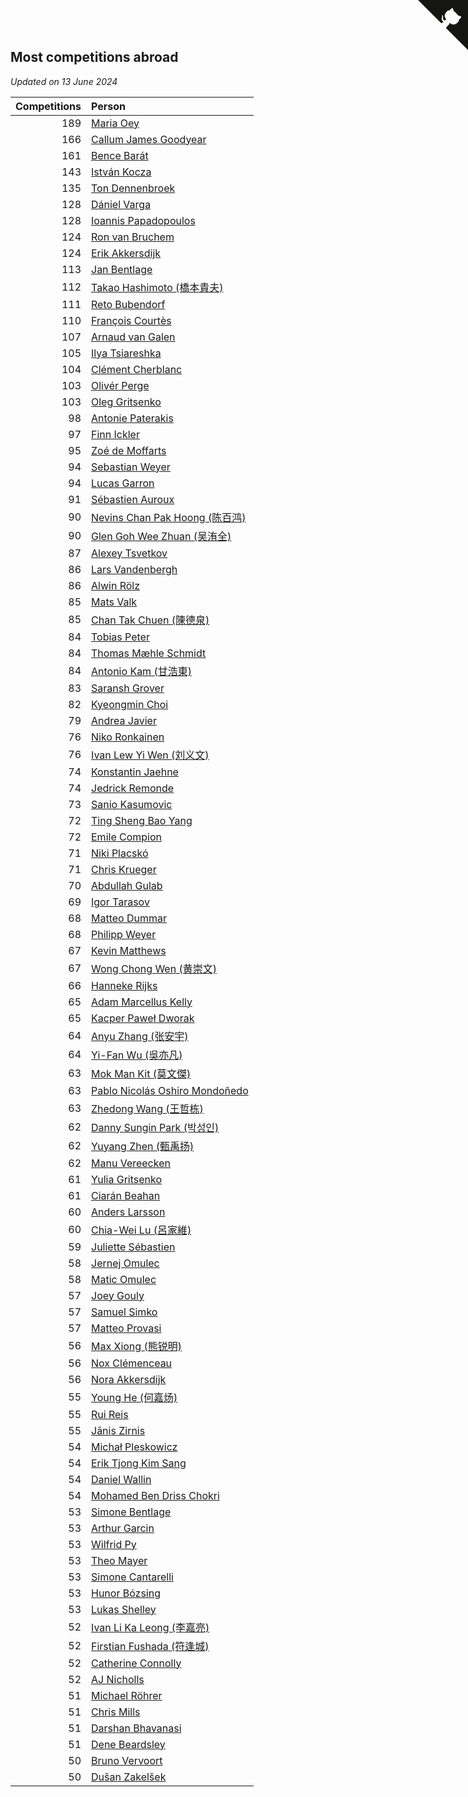 ## Most competitions abroad

*Updated on 13 June 2024*

| Competitions | Person |
| ---: | :--- |
| 189 | [Maria Oey](https://www.worldcubeassociation.org/persons/2007OEYM01) |
| 166 | [Callum James Goodyear](https://www.worldcubeassociation.org/persons/2012GOOD02) |
| 161 | [Bence Barát](https://www.worldcubeassociation.org/persons/2008BARA01) |
| 143 | [István Kocza](https://www.worldcubeassociation.org/persons/2005KOCZ01) |
| 135 | [Ton Dennenbroek](https://www.worldcubeassociation.org/persons/2003DENN01) |
| 128 | [Dániel Varga](https://www.worldcubeassociation.org/persons/2008VARG01) |
| 128 | [Ioannis Papadopoulos](https://www.worldcubeassociation.org/persons/2013PAPA01) |
| 124 | [Ron van Bruchem](https://www.worldcubeassociation.org/persons/2003BRUC01) |
| 124 | [Erik Akkersdijk](https://www.worldcubeassociation.org/persons/2005AKKE01) |
| 113 | [Jan Bentlage](https://www.worldcubeassociation.org/persons/2010BENT01) |
| 112 | [Takao Hashimoto (橋本貴夫)](https://www.worldcubeassociation.org/persons/2007HASH01) |
| 111 | [Reto Bubendorf](https://www.worldcubeassociation.org/persons/2012BUBE01) |
| 110 | [François Courtès](https://www.worldcubeassociation.org/persons/2008COUR01) |
| 107 | [Arnaud van Galen](https://www.worldcubeassociation.org/persons/2006GALE01) |
| 105 | [Ilya Tsiareshka](https://www.worldcubeassociation.org/persons/2012TERE01) |
| 104 | [Clément Cherblanc](https://www.worldcubeassociation.org/persons/2014CHER05) |
| 103 | [Olivér Perge](https://www.worldcubeassociation.org/persons/2007PERG01) |
| 103 | [Oleg Gritsenko](https://www.worldcubeassociation.org/persons/2011GRIT01) |
| 98 | [Antonie Paterakis](https://www.worldcubeassociation.org/persons/2012PATE01) |
| 97 | [Finn Ickler](https://www.worldcubeassociation.org/persons/2012ICKL01) |
| 95 | [Zoé de Moffarts](https://www.worldcubeassociation.org/persons/2010MOFF02) |
| 94 | [Sebastian Weyer](https://www.worldcubeassociation.org/persons/2010WEYE02) |
| 94 | [Lucas Garron](https://www.worldcubeassociation.org/persons/2006GARR01) |
| 91 | [Sébastien Auroux](https://www.worldcubeassociation.org/persons/2008AURO01) |
| 90 | [Nevins Chan Pak Hoong (陈百鸿)](https://www.worldcubeassociation.org/persons/2010CHAN20) |
| 90 | [Glen Goh Wee Zhuan (吴洧全)](https://www.worldcubeassociation.org/persons/2015ZHUA01) |
| 87 | [Alexey Tsvetkov](https://www.worldcubeassociation.org/persons/2017TSVE02) |
| 86 | [Lars Vandenbergh](https://www.worldcubeassociation.org/persons/2003VAND01) |
| 86 | [Alwin Rölz](https://www.worldcubeassociation.org/persons/2016ROLZ01) |
| 85 | [Mats Valk](https://www.worldcubeassociation.org/persons/2007VALK01) |
| 85 | [Chan Tak Chuen (陳德泉)](https://www.worldcubeassociation.org/persons/2007CHUE01) |
| 84 | [Tobias Peter](https://www.worldcubeassociation.org/persons/2014PETE03) |
| 84 | [Thomas Mæhle Schmidt](https://www.worldcubeassociation.org/persons/2013SCHM02) |
| 84 | [Antonio Kam (甘浩東)](https://www.worldcubeassociation.org/persons/2017TUNG13) |
| 83 | [Saransh Grover](https://www.worldcubeassociation.org/persons/2014GROV01) |
| 82 | [Kyeongmin Choi](https://www.worldcubeassociation.org/persons/2017CHOI07) |
| 79 | [Andrea Javier](https://www.worldcubeassociation.org/persons/2010JAVI01) |
| 76 | [Niko Ronkainen](https://www.worldcubeassociation.org/persons/2010RONK01) |
| 76 | [Ivan Lew Yi Wen (刘义文)](https://www.worldcubeassociation.org/persons/2012WENI01) |
| 74 | [Konstantin Jaehne](https://www.worldcubeassociation.org/persons/2015JAEH01) |
| 74 | [Jedrick Remonde](https://www.worldcubeassociation.org/persons/2008REMO01) |
| 73 | [Sanio Kasumovic](https://www.worldcubeassociation.org/persons/2009KASU01) |
| 72 | [Ting Sheng Bao Yang](https://www.worldcubeassociation.org/persons/2008BAOY01) |
| 72 | [Emile Compion](https://www.worldcubeassociation.org/persons/2007COMP01) |
| 71 | [Niki Placskó](https://www.worldcubeassociation.org/persons/2008PLAC01) |
| 71 | [Chris Krueger](https://www.worldcubeassociation.org/persons/2006KRUE01) |
| 70 | [Abdullah Gulab](https://www.worldcubeassociation.org/persons/2014GULA02) |
| 69 | [Igor Tarasov](https://www.worldcubeassociation.org/persons/2016TARA04) |
| 68 | [Matteo Dummar](https://www.worldcubeassociation.org/persons/2017DUMM01) |
| 68 | [Philipp Weyer](https://www.worldcubeassociation.org/persons/2010WEYE01) |
| 67 | [Kevin Matthews](https://www.worldcubeassociation.org/persons/2010MATT02) |
| 67 | [Wong Chong Wen (黄崇文)](https://www.worldcubeassociation.org/persons/2014WENW01) |
| 66 | [Hanneke Rijks](https://www.worldcubeassociation.org/persons/2008RIJK01) |
| 65 | [Adam Marcellus Kelly](https://www.worldcubeassociation.org/persons/2016KELL10) |
| 65 | [Kacper Paweł Dworak](https://www.worldcubeassociation.org/persons/2020DWOR01) |
| 64 | [Anyu Zhang (张安宇)](https://www.worldcubeassociation.org/persons/2012ZHAN08) |
| 64 | [Yi-Fan Wu (吳亦凡)](https://www.worldcubeassociation.org/persons/2010WUIF01) |
| 63 | [Mok Man Kit (莫文傑)](https://www.worldcubeassociation.org/persons/2009KITM01) |
| 63 | [Pablo Nicolás Oshiro Mondoñedo](https://www.worldcubeassociation.org/persons/2010MOND01) |
| 63 | [Zhedong Wang (王哲栋)](https://www.worldcubeassociation.org/persons/2015WANG83) |
| 62 | [Danny Sungin Park (박성인)](https://www.worldcubeassociation.org/persons/2015PARK13) |
| 62 | [Yuyang Zhen (甄禹扬)](https://www.worldcubeassociation.org/persons/2013ZHEN11) |
| 62 | [Manu Vereecken](https://www.worldcubeassociation.org/persons/2010VERE01) |
| 61 | [Yulia Gritsenko](https://www.worldcubeassociation.org/persons/2012SIDO01) |
| 61 | [Ciarán Beahan](https://www.worldcubeassociation.org/persons/2012BEAH01) |
| 60 | [Anders Larsson](https://www.worldcubeassociation.org/persons/2003LARS01) |
| 60 | [Chia-Wei Lu (呂家維)](https://www.worldcubeassociation.org/persons/2007LUCH01) |
| 59 | [Juliette Sébastien](https://www.worldcubeassociation.org/persons/2014SEBA01) |
| 58 | [Jernej Omulec](https://www.worldcubeassociation.org/persons/2010OMUL01) |
| 58 | [Matic Omulec](https://www.worldcubeassociation.org/persons/2010OMUL02) |
| 57 | [Joey Gouly](https://www.worldcubeassociation.org/persons/2007GOUL01) |
| 57 | [Samuel Simko](https://www.worldcubeassociation.org/persons/2016SIMK01) |
| 57 | [Matteo Provasi](https://www.worldcubeassociation.org/persons/2009PROV01) |
| 56 | [Max Xiong (熊锐明)](https://www.worldcubeassociation.org/persons/2015XION03) |
| 56 | [Nox Clémenceau](https://www.worldcubeassociation.org/persons/2015CLEM03) |
| 56 | [Nora Akkersdijk](https://www.worldcubeassociation.org/persons/2009CHRI03) |
| 55 | [Young He (何嘉炀)](https://www.worldcubeassociation.org/persons/2014HEYO01) |
| 55 | [Rui Reis](https://www.worldcubeassociation.org/persons/2015REIS02) |
| 55 | [Jānis Zirnis](https://www.worldcubeassociation.org/persons/2013ZIRN01) |
| 54 | [Michał Pleskowicz](https://www.worldcubeassociation.org/persons/2009PLES01) |
| 54 | [Erik Tjong Kim Sang](https://www.worldcubeassociation.org/persons/2018SANG01) |
| 54 | [Daniel Wallin](https://www.worldcubeassociation.org/persons/2013WALL03) |
| 54 | [Mohamed Ben Driss Chokri](https://www.worldcubeassociation.org/persons/2015CHOK01) |
| 53 | [Simone Bentlage](https://www.worldcubeassociation.org/persons/2014OHLE01) |
| 53 | [Arthur Garcin](https://www.worldcubeassociation.org/persons/2014GARC27) |
| 53 | [Wilfrid Py](https://www.worldcubeassociation.org/persons/2016PYWI01) |
| 53 | [Theo Mayer](https://www.worldcubeassociation.org/persons/2012MAYE01) |
| 53 | [Simone Cantarelli](https://www.worldcubeassociation.org/persons/2012CANT02) |
| 53 | [Hunor Bózsing](https://www.worldcubeassociation.org/persons/2009BOZS01) |
| 53 | [Lukas Shelley](https://www.worldcubeassociation.org/persons/2016SHEL03) |
| 52 | [Ivan Li Ka Leong (李嘉亮)](https://www.worldcubeassociation.org/persons/2015LEON02) |
| 52 | [Firstian Fushada (符逢城)](https://www.worldcubeassociation.org/persons/2015FUSH01) |
| 52 | [Catherine Connolly](https://www.worldcubeassociation.org/persons/2017CONN04) |
| 52 | [AJ Nicholls](https://www.worldcubeassociation.org/persons/2015NICH04) |
| 51 | [Michael Röhrer](https://www.worldcubeassociation.org/persons/2009ROHR01) |
| 51 | [Chris Mills](https://www.worldcubeassociation.org/persons/2014MILL04) |
| 51 | [Darshan Bhavanasi](https://www.worldcubeassociation.org/persons/2022BHAV01) |
| 51 | [Dene Beardsley](https://www.worldcubeassociation.org/persons/2009BEAR01) |
| 50 | [Bruno Vervoort](https://www.worldcubeassociation.org/persons/2011VERV01) |
| 50 | [Dušan Zakelšek](https://www.worldcubeassociation.org/persons/2012ZAKE02) |


<a href="https://github.com/jonatanklosko/wca_statistics" class="github-corner" aria-label="View source on Github"><svg width="80" height="80" viewBox="0 0 250 250" style="fill:#151513; color:#fff; position: absolute; top: 0; border: 0; right: 0;" aria-hidden="true"><path d="M0,0 L115,115 L130,115 L142,142 L250,250 L250,0 Z"></path><path d="M128.3,109.0 C113.8,99.7 119.0,89.6 119.0,89.6 C122.0,82.7 120.5,78.6 120.5,78.6 C119.2,72.0 123.4,76.3 123.4,76.3 C127.3,80.9 125.5,87.3 125.5,87.3 C122.9,97.6 130.6,101.9 134.4,103.2" fill="currentColor" style="transform-origin: 130px 106px;" class="octo-arm"></path><path d="M115.0,115.0 C114.9,115.1 118.7,116.5 119.8,115.4 L133.7,101.6 C136.9,99.2 139.9,98.4 142.2,98.6 C133.8,88.0 127.5,74.4 143.8,58.0 C148.5,53.4 154.0,51.2 159.7,51.0 C160.3,49.4 163.2,43.6 171.4,40.1 C171.4,40.1 176.1,42.5 178.8,56.2 C183.1,58.6 187.2,61.8 190.9,65.4 C194.5,69.0 197.7,73.2 200.1,77.6 C213.8,80.2 216.3,84.9 216.3,84.9 C212.7,93.1 206.9,96.0 205.4,96.6 C205.1,102.4 203.0,107.8 198.3,112.5 C181.9,128.9 168.3,122.5 157.7,114.1 C157.9,116.9 156.7,120.9 152.7,124.9 L141.0,136.5 C139.8,137.7 141.6,141.9 141.8,141.8 Z" fill="currentColor" class="octo-body"></path></svg></a><style>.github-corner:hover .octo-arm{animation:octocat-wave 560ms ease-in-out}@keyframes octocat-wave{0%,100%{transform:rotate(0)}20%,60%{transform:rotate(-25deg)}40%,80%{transform:rotate(10deg)}}@media (max-width:500px){.github-corner:hover .octo-arm{animation:none}.github-corner .octo-arm{animation:octocat-wave 560ms ease-in-out}}</style>
